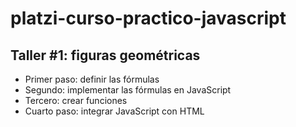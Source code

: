 # platzi-curso-practico-javascript

## Taller #1: figuras geométricas

- Primer paso: definir las fórmulas
- Segundo: implementar las fórmulas en JavaScript
- Tercero: crear funciones
- Cuarto paso: integrar JavaScript con HTML
